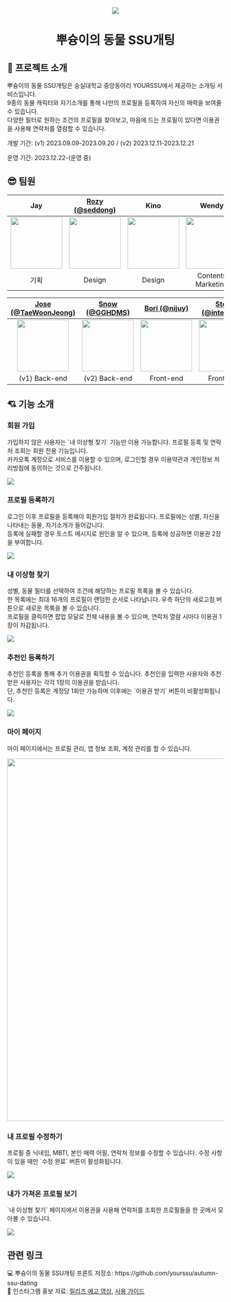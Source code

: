 <div align="center">
   <img src="https://github.com/yourssu/autumn-ssu-dating/assets/87255462/e2f01c49-88f2-43a5-a9ad-eca7f7257464" />
   <h1>뿌슝이의 동물 SSU개팅</h1>
</div>


<h2> 👀 프로젝트 소개 </h2>
<p>뿌슝이의 동물 SSU개팅은 숭실대학교 중앙동아리 YOURSSU에서 제공하는 소개팅 서비스입니다.<br/>
9종의 동물 캐릭터와 자기소개를 통해 나만의 프로필을 등록하여 자신의 매력을 보여줄 수 있습니다.<br/>
다양한 필터로 원하는 조건의 프로필을 찾아보고, 마음에 드는 프로필이 있다면 이용권을 사용해 연락처를 열람할 수 있습니다.<p>
<p>개발 기간: (v1) 2023.09.09-2023.09.20 / (v2) 2023.12.11-2023.12.21</p>
<p>운영 기간: 2023.12.22-(운영 중)</p>

<h2> 😎 팀원 </h2>

|                                              Jay                                               |                  [Rozy (@seddong)](https://github.com/seddong)                  |                                              Kino                                              |                                             Wendy                                              |                                              Hoi                                               |
| :--------------------------------------------------------------------------------------------: | :-----------------------------------------------------------------------------: | :--------------------------------------------------------------------------------------------: | :--------------------------------------------------------------------------------------------: | :--------------------------------------------------------------------------------------------: |
| <img src="https://cdn.pixabay.com/photo/2017/11/10/05/48/user-2935527_1280.png" width="120" /> | <img src="https://avatars.githubusercontent.com/u/112679635?v=4" width="120" /> | <img src="https://cdn.pixabay.com/photo/2017/11/10/05/48/user-2935527_1280.png" width="120" /> | <img src="https://cdn.pixabay.com/photo/2017/11/10/05/48/user-2935527_1280.png" width="120" /> | <img src="https://cdn.pixabay.com/photo/2017/11/10/05/48/user-2935527_1280.png" width="120" /> |
|                                              기획                                              |                                     Design                                      |                                             Design                                             |                                       Contents Marketing                                       |                                       Contents Marketing                                       |

|            [Jose (@TaeWoonJeong)](https://github.com/TaeWoonJeong)            |     [Snow (@GGHDMS)](https://github.com/OneDay-OneAlgorithm/HeoSeokMun)      |                   [Bori (@nijuy)](https://github.com/nijuy)                   |              [Stella (@intersoom)](https://github.com/intersoom)              |
| :---------------------------------------------------------------------------: | :--------------------------------------------------------------------------: | :---------------------------------------------------------------------------: | :---------------------------------------------------------------------------: |
| <img src="https://avatars.githubusercontent.com/u/50254500?v=4" width="120"/> | <img src="https://avatars.githubusercontent.com/u/48712043?v=4" width="120"> | <img src="https://avatars.githubusercontent.com/u/87255462?v=4" width="120"/> | <img src="https://avatars.githubusercontent.com/u/78731710?v=4" width="120"/> |
|                                 (v1) Back-end                                 |                                (v2) Back-end                                 |                                   Front-end                                   |                                   Front-end                                   |

<h2> 💘 기능 소개 </h2>
<h3>회원 가입</h3>
<p>가입하지 않은 사용자는 `내 이상형 찾기` 기능만 이용 가능합니다. 프로필 등록 및 연락처 조회는 회원 전용 기능입니다.<br/>
카카오톡 계정으로 서비스를 이용할 수 있으며, 로그인할 경우 이용약관과 개인정보 처리방침에 동의하는 것으로 간주됩니다.</p>
<img src="https://github.com/yourssu/autumn-ssu-dating/assets/87255462/279dab2e-2264-4b6f-af68-815555440c6a"/>


<h3>프로필 등록하기</h3>
<p>로그인 이후 프로필을 등록해야 회원가입 절차가 완료됩니다. 프로필에는 성별, 자신을 나타내는 동물, 자기소개가 들어갑니다.<br/>
등록에 실패할 경우 토스트 메시지로 원인을 알 수 있으며, 등록에 성공하면 이용권 2장을 부여합니다.</p>
<img src="https://github.com/yourssu/autumn-ssu-dating/assets/87255462/68326af9-158b-408a-a180-adb25372ced1"/>


<h3>내 이상형 찾기</h3>
<p>성별, 동물 필터를 선택하여 조건에 해당하는 프로필 목록을 볼 수 있습니다.<br/>
한 목록에는 최대 16개의 프로필이 랜덤한 순서로 나타납니다. 우측 하단의 새로고침 버튼으로 새로운 목록을 볼 수 있습니다.<br/>
프로필을 클릭하면 팝업 모달로 전체 내용을 볼 수 있으며, 연락처 열람 시마다 이용권 1장이 차감됩니다.</p>
<img src="https://github.com/yourssu/autumn-ssu-dating/assets/87255462/a8193c30-b557-4e33-8b6e-b4dfb4a99e9d" />


<h3>추천인 등록하기</h3>
<p>추천인 등록을 통해 추가 이용권을 획득할 수 있습니다. 추천인을 입력한 사용자와 추천받은 사용자는 각각 1장의 이용권을 받습니다.<br/>
단, 추천인 등록은 계정당 1회만 가능하며 이후에는 `이용권 받기` 버튼이 비활성화됩니다.</p>
<img src="https://github.com/yourssu/autumn-ssu-dating/assets/87255462/68c134f9-4b55-49ef-837b-14c192525656" />


<h3>마이 페이지</h3>
<p>마이 페이지에서는 프로필 관리, 앱 정보 조회, 계정 관리를 할 수 있습니다.</p>
<img src="https://github.com/yourssu/autumn-ssu-dating/assets/87255462/d92d809c-0703-4e7c-b881-a708f570cfdd" height="844"/>


<h3>내 프로필 수정하기</h3>
<p>프로필 중 닉네임, MBTI, 본인 매력 어필, 연락처 정보를 수정할 수 있습니다. 수정 사항이 있을 때만 `수정 완료` 버튼이 활성화됩니다. </p>
<img src="https://github.com/yourssu/autumn-ssu-dating/assets/87255462/f4787d66-d1ca-4cf2-ac7e-1fd9bab5c3a7" />


<h3>내가 가져온 프로필 보기</h3>
<p>`내 이상형 찾기` 페이지에서 이용권을 사용해 연락처를 조회한 프로필들을 한 곳에서 모아볼 수 있습니다.</p>
<img src="https://github.com/yourssu/autumn-ssu-dating/assets/87255462/9f345a5d-daa8-4d3c-9e0e-62b6844e1798" />


<h2> 관련 링크 </h2>
💻 뿌슝이의 동물 SSU개팅 프론트 저장소: https://github.com/yourssu/autumn-ssu-dating <br/>
💙 인스타그램 홍보 자료: <a href="https://www.instagram.com/p/C1HAbXzycBU/" target="_blank">릴리즈 예고 영상</a>, <a href="https://www.instagram.com/p/C1JJTzISDVn/?img_index=1" target="_blank">사용 가이드</a>
